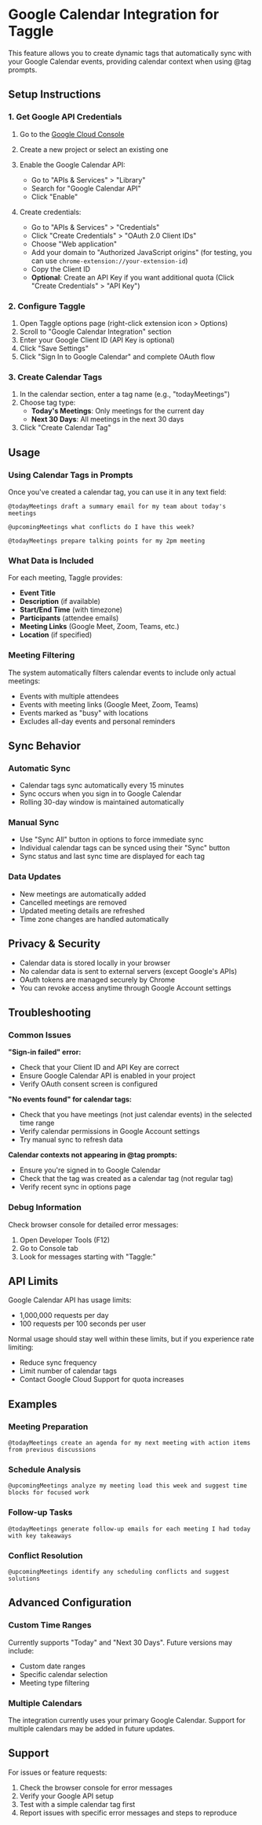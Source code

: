 # Google Calendar Integration for Taggle

This feature allows you to create dynamic tags that automatically sync with your Google Calendar events, providing calendar context when using @tag prompts.

## Setup Instructions

### 1. Get Google API Credentials

1. Go to the [Google Cloud Console](https://console.cloud.google.com/)
2. Create a new project or select an existing one
3. Enable the Google Calendar API:
   - Go to "APIs & Services" > "Library"
   - Search for "Google Calendar API"
   - Click "Enable"

4. Create credentials:
   - Go to "APIs & Services" > "Credentials"
   - Click "Create Credentials" > "OAuth 2.0 Client IDs"
   - Choose "Web application"
   - Add your domain to "Authorized JavaScript origins" (for testing, you can use `chrome-extension://your-extension-id`)
   - Copy the Client ID
   - **Optional**: Create an API Key if you want additional quota (Click "Create Credentials" > "API Key")

### 2. Configure Taggle

1. Open Taggle options page (right-click extension icon > Options)
2. Scroll to "Google Calendar Integration" section
3. Enter your Google Client ID (API Key is optional)
4. Click "Save Settings"
5. Click "Sign In to Google Calendar" and complete OAuth flow

### 3. Create Calendar Tags

1. In the calendar section, enter a tag name (e.g., "todayMeetings")
2. Choose tag type:
   - **Today's Meetings**: Only meetings for the current day
   - **Next 30 Days**: All meetings in the next 30 days
3. Click "Create Calendar Tag"

## Usage

### Using Calendar Tags in Prompts

Once you've created a calendar tag, you can use it in any text field:

```
@todayMeetings draft a summary email for my team about today's meetings
```

```
@upcomingMeetings what conflicts do I have this week?
```

```
@todayMeetings prepare talking points for my 2pm meeting
```

### What Data is Included

For each meeting, Taggle provides:
- **Event Title**
- **Description** (if available)
- **Start/End Time** (with timezone)
- **Participants** (attendee emails)
- **Meeting Links** (Google Meet, Zoom, Teams, etc.)
- **Location** (if specified)

### Meeting Filtering

The system automatically filters calendar events to include only actual meetings:
- Events with multiple attendees
- Events with meeting links (Google Meet, Zoom, Teams)
- Events marked as "busy" with locations
- Excludes all-day events and personal reminders

## Sync Behavior

### Automatic Sync
- Calendar tags sync automatically every 15 minutes
- Sync occurs when you sign in to Google Calendar
- Rolling 30-day window is maintained automatically

### Manual Sync
- Use "Sync All" button in options to force immediate sync
- Individual calendar tags can be synced using their "Sync" button
- Sync status and last sync time are displayed for each tag

### Data Updates
- New meetings are automatically added
- Cancelled meetings are removed
- Updated meeting details are refreshed
- Time zone changes are handled automatically

## Privacy & Security

- Calendar data is stored locally in your browser
- No calendar data is sent to external servers (except Google's APIs)
- OAuth tokens are managed securely by Chrome
- You can revoke access anytime through Google Account settings

## Troubleshooting

### Common Issues

**"Sign-in failed" error:**
- Check that your Client ID and API Key are correct
- Ensure Google Calendar API is enabled in your project
- Verify OAuth consent screen is configured

**"No events found" for calendar tags:**
- Check that you have meetings (not just calendar events) in the selected time range
- Verify calendar permissions in Google Account settings
- Try manual sync to refresh data

**Calendar contexts not appearing in @tag prompts:**
- Ensure you're signed in to Google Calendar
- Check that the tag was created as a calendar tag (not regular tag)
- Verify recent sync in options page

### Debug Information

Check browser console for detailed error messages:
1. Open Developer Tools (F12)
2. Go to Console tab
3. Look for messages starting with "Taggle:"

## API Limits

Google Calendar API has usage limits:
- 1,000,000 requests per day
- 100 requests per 100 seconds per user

Normal usage should stay well within these limits, but if you experience rate limiting:
- Reduce sync frequency
- Limit number of calendar tags
- Contact Google Cloud Support for quota increases

## Examples

### Meeting Preparation
```
@todayMeetings create an agenda for my next meeting with action items from previous discussions
```

### Schedule Analysis
```
@upcomingMeetings analyze my meeting load this week and suggest time blocks for focused work
```

### Follow-up Tasks
```
@todayMeetings generate follow-up emails for each meeting I had today with key takeaways
```

### Conflict Resolution
```
@upcomingMeetings identify any scheduling conflicts and suggest solutions
```

## Advanced Configuration

### Custom Time Ranges
Currently supports "Today" and "Next 30 Days". Future versions may include:
- Custom date ranges
- Specific calendar selection
- Meeting type filtering

### Multiple Calendars
The integration currently uses your primary Google Calendar. Support for multiple calendars may be added in future updates.

## Support

For issues or feature requests:
1. Check the browser console for error messages
2. Verify your Google API setup
3. Test with a simple calendar tag first
4. Report issues with specific error messages and steps to reproduce
